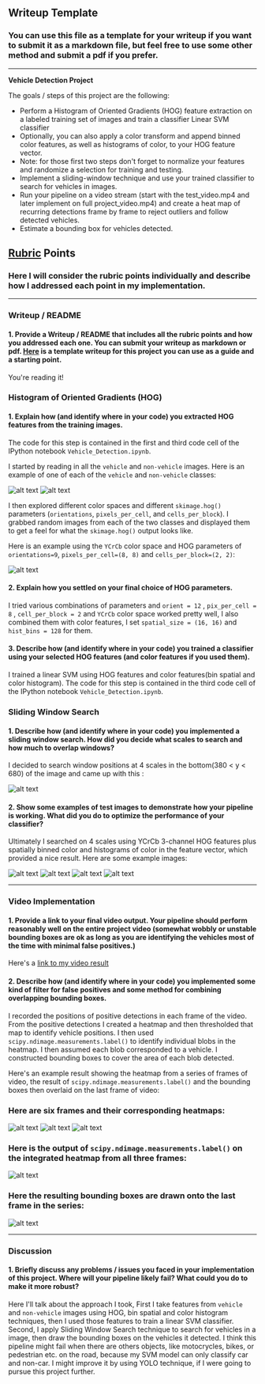 ## Writeup Template
### You can use this file as a template for your writeup if you want to submit it as a markdown file, but feel free to use some other method and submit a pdf if you prefer.

---

**Vehicle Detection Project**

The goals / steps of this project are the following:

* Perform a Histogram of Oriented Gradients (HOG) feature extraction on a labeled training set of images and train a classifier Linear SVM classifier
* Optionally, you can also apply a color transform and append binned color features, as well as histograms of color, to your HOG feature vector. 
* Note: for those first two steps don't forget to normalize your features and randomize a selection for training and testing.
* Implement a sliding-window technique and use your trained classifier to search for vehicles in images.
* Run your pipeline on a video stream (start with the test_video.mp4 and later implement on full project_video.mp4) and create a heat map of recurring detections frame by frame to reject outliers and follow detected vehicles.
* Estimate a bounding box for vehicles detected.


## [Rubric](https://review.udacity.com/#!/rubrics/513/view) Points
### Here I will consider the rubric points individually and describe how I addressed each point in my implementation.  

---
### Writeup / README

#### 1. Provide a Writeup / README that includes all the rubric points and how you addressed each one.  You can submit your writeup as markdown or pdf.  [Here](https://github.com/udacity/CarND-Vehicle-Detection/blob/master/writeup_template.md) is a template writeup for this project you can use as a guide and a starting point.  

You're reading it!

### Histogram of Oriented Gradients (HOG)

#### 1. Explain how (and identify where in your code) you extracted HOG features from the training images.

The code for this step is contained in the first and third code cell of the IPython notebook `Vehicle_Detection.ipynb`.

I started by reading in all the `vehicle` and `non-vehicle` images.  Here is an example of one of each of the `vehicle` and `non-vehicle` classes:

![alt text](./output_images/car.png)
![alt text](./output_images/non-car.png)


I then explored different color spaces and different `skimage.hog()` parameters (`orientations`, `pixels_per_cell`, and `cells_per_block`).  I grabbed random images from each of the two classes and displayed them to get a feel for what the `skimage.hog()` output looks like.

Here is an example using the `YCrCb` color space and HOG parameters of `orientations=9`, `pixels_per_cell=(8, 8)` and `cells_per_block=(2, 2)`:

![alt text](./output_images/hog.JPG)

#### 2. Explain how you settled on your final choice of HOG parameters.

I tried various combinations of parameters and `orient = 12` , `pix_per_cell = 8` , `cell_per_block = 2` and `YCrCb` color space worked pretty well, I also combined them with color features, I set `spatial_size = (16, 16)` and `hist_bins = 128` for them.

#### 3. Describe how (and identify where in your code) you trained a classifier using your selected HOG features (and color features if you used them).

I trained a linear SVM using HOG features and color features(bin spatial and color histogram). The code for this step is contained in the third code cell of the IPython notebook `Vehicle_Detection.ipynb`.

### Sliding Window Search

#### 1. Describe how (and identify where in your code) you implemented a sliding window search.  How did you decide what scales to search and how much to overlap windows?

I decided to search window positions at 4 scales in the bottom(380 < y < 680) of the image and came up with this :

![alt text](./output_images/sliding_window.jpg)

#### 2. Show some examples of test images to demonstrate how your pipeline is working.  What did you do to optimize the performance of your classifier?

Ultimately I searched on 4 scales using YCrCb 3-channel HOG features plus spatially binned color and histograms of color in the feature vector, which provided a nice result.  Here are some example images:

![alt text](./output_images/result1.jpg)
![alt text](./output_images/result2.jpg)
![alt text](./output_images/result3.jpg)
![alt text](./output_images/result4.jpg)

---

### Video Implementation

#### 1. Provide a link to your final video output.  Your pipeline should perform reasonably well on the entire project video (somewhat wobbly or unstable bounding boxes are ok as long as you are identifying the vehicles most of the time with minimal false positives.)
Here's a [link to my video result](https://github.com/hankkkwu/SDCND-Vehicle_Detection/blob/master/combined_result.mp4)


#### 2. Describe how (and identify where in your code) you implemented some kind of filter for false positives and some method for combining overlapping bounding boxes.

I recorded the positions of positive detections in each frame of the video.  From the positive detections I created a heatmap and then thresholded that map to identify vehicle positions.  I then used `scipy.ndimage.measurements.label()` to identify individual blobs in the heatmap.  I then assumed each blob corresponded to a vehicle.  I constructed bounding boxes to cover the area of each blob detected.  

Here's an example result showing the heatmap from a series of frames of video, the result of `scipy.ndimage.measurements.label()` and the bounding boxes then overlaid on the last frame of video:

### Here are six frames and their corresponding heatmaps:

![alt text](./output_images/frame1.JPG)
![alt text](./output_images/frame2.JPG)
![alt text](./output_images/frame3.JPG)

### Here is the output of `scipy.ndimage.measurements.label()` on the integrated heatmap from all three frames:
![alt text](./output_images/label_map.jpg)

### Here the resulting bounding boxes are drawn onto the last frame in the series:
![alt text](./output_images/final_output.jpg)


---

### Discussion

#### 1. Briefly discuss any problems / issues you faced in your implementation of this project.  Where will your pipeline likely fail?  What could you do to make it more robust?

Here I'll talk about the approach I took, First I take features from `vehicle` and `non-vehicle` images using HOG, bin spatial and color histogram techniques, then I used those features to train a linear SVM classifier. Second, I apply Sliding Window Search technique to search for vehicles in a image, then draw the bounding boxes on the vehicles it detected. I think this pipeline might fail when there are others objects, like motocrycles, bikes, or pedestrian etc. on the road, because my SVM model can only classify car and non-car. I might improve it by using YOLO technique, if I were going to pursue this project further.  
